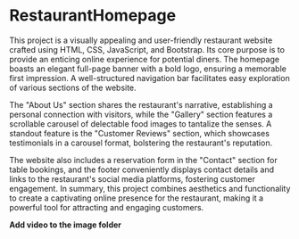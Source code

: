 # RestaurantHomepage
This project is a visually appealing and user-friendly restaurant website crafted using HTML, CSS, JavaScript, and Bootstrap. Its core purpose is to provide an enticing online experience for potential diners. The homepage boasts an elegant full-page banner with a bold logo, ensuring a memorable first impression. A well-structured navigation bar facilitates easy exploration of various sections of the website.

The "About Us" section shares the restaurant's narrative, establishing a personal connection with visitors, while the "Gallery" section features a scrollable carousel of delectable food images to tantalize the senses. A standout feature is the "Customer Reviews" section, which showcases testimonials in a carousel format, bolstering the restaurant's reputation.

The website also includes a reservation form in the "Contact" section for table bookings, and the footer conveniently displays contact details and links to the restaurant's social media platforms, fostering customer engagement. In summary, this project combines aesthetics and functionality to create a captivating online presence for the restaurant, making it a powerful tool for attracting and engaging customers.


****Add video to the image folder****
